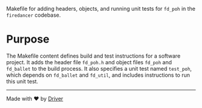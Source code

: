 <!--------------------------------------------------------------------------------->
<!-- IMPORTANT: This file is auto-generated by Driver (https://driver.ai). -------->
<!-- Manual edits may be overwritten on future commits. --------------------------->
<!--------------------------------------------------------------------------------->

Makefile for adding headers, objects, and running unit tests for `fd_poh` in the `firedancer` codebase.

# Purpose
The Makefile content defines build and test instructions for a software project. It adds the header file `fd_poh.h` and object files `fd_poh` and `fd_ballet` to the build process. It also specifies a unit test named `test_poh`, which depends on `fd_ballet` and `fd_util`, and includes instructions to run this unit test.

---
Made with ❤️ by [Driver](https://www.driver.ai/)